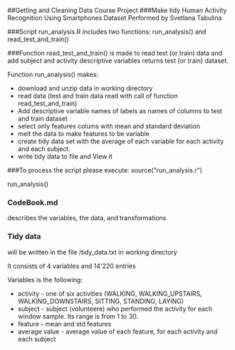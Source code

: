 ##Getting and Cleaning Data Course Project
###Make tidy Human Activity Recognition Using Smartphones Dataset
Performed by Svetlana Tabulina

###Script run_analysis.R 
includes two functions: run_analysis() and read_test_and_train()

###Function read_test_and_train() 
is made to read test (or train) data and add subject and activity descriptive variables 
returns test (or train) dataset.

Function run_analysis() makes:

*  download and unzip data in working directory
*  read data (test and train data read with call of function read_test_and_train) 
*  Add descriptive variable names of labels as names of columns to test and train dataset
*  select only features colums with  mean and standard deviation
*  melt the data to make features to be variable
*  create tidy data set with the average of each variable for each activity and each subject.
*  write tidy data to file and View it

###To process the script please execute:
source("run_analysis.r")

run_analysis()

### CodeBook.md 
describes the variables, the data, and transformations

### Tidy data 
will be written in the file /tidy_data.txt in working directory

It consists of 4 variables and 14'220 entries

Variables is the following:

*  activity - one of six activities (WALKING, WALKING_UPSTAIRS, WALKING_DOWNSTAIRS, SITTING, STANDING, LAYING) 
*  subject - subject (volunteere) who performed the activity for each window sample. Its range is from 1 to 30.
*  feature - mean and std features
*  average value - average value of each feature, for each activity and each subject